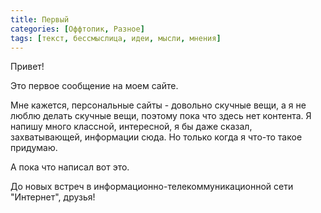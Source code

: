 ```yaml
---
title: Первый
categories: [Оффтопик, Разное]
tags: [текст, бессмыслица, идеи, мысли, мнения]     
---
```


Привет!

Это первое сообщение на моем сайте.

Мне кажется, персональные сайты - довольно скучные вещи, а я не люблю делать скучные вещи, поэтому пока что здесь нет контента. Я напишу много классной, интересной, я бы даже сказал, захватывающей, информации сюда. Но только когда я что-то такое придумаю.

А пока что написал вот это.

До новых встреч в информационно-телекоммуникационной сети "Интернет", друзья!
